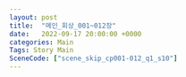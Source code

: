 ```yaml
---
layout: post
title:  "메인_회상_001~012장"
date:   2022-09-17 20:00:00 +0000
categories: Main
Tags: Story Main
SceneCode: ["scene_skip_cp001-012_q1_s10"]
---
```

